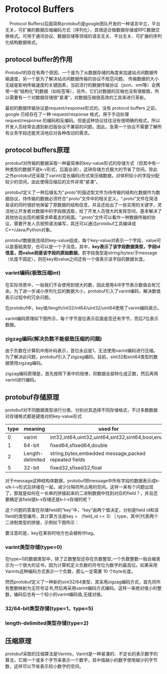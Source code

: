 # Protocol Buffers


 Protocol Buffers(后面简称protobuf)是google团队开发的一种语言中立，平台无关，可扩展的数据压缩编码方式（序列化），其很适合做数据存储或RPC数据交换格式。可用于通讯协议、数据存储等领域的语言无关、平台无关、可扩展的序列化结构数据格式。

## protocol buffer的作用

Protobuf的存在有两个原因，一个是为了从数据存储的角度来加速站点间数据传输速度，另一个是为了解决站点间数据传输的协议不规范问题。
传输数据的大小无疑是影响传输速度的关键因素，当前流行的数据传输协议（json、xml等）会携带一些“结构化”的数据（如标签等），另外，它们对数据的压缩也没有很极致，所以需要有一个对数据存储很“紧凑”，对数据压缩很高效的工具来进行革新。

最初的数据传输协议是request/response形式的，没有 protocol buffers 之前，google 已经存在了一种 request/response 格式，用于手动处理 request/response 的编码和反编码。但是这种协议往往没有很明确的格式，所以开发人员经常会遇到新旧版协议不兼容的问题。因此，急需一个协议不需要了解所有业务字段还能灵活地应对各种改动的需求。


## protocol buffers原理

protobuf对传输的数据采取一种最简单的key-value形式的存储方式（但其中有一种类型的数据不是k-v形式，后面会讲），这钟存储方式极大的节省了空间。除此之外protobuf还采取了varint(变长编码)形式来压缩数据，对体积较小的字段分配较少的空间，由此使得压缩后的文件非常“紧凑”。


protobuf定义了一种后缀名为“.proto”的描述型文件为待传输的结构化数据作为数据协议，待传输的数据必须符合“.proto”文件中的相关定义。“.proto”文件在简洁易读的同时很好地保留了原数据的结构信息，并且还给出了一些实用的关键字，灵活地让开发者对数据中的字段做选取，给了开发人员很大的发挥空间，基本解决了其他协议出现的被需求牵着走的局面。“.proto”文件可以看作一种数据传输的协议，需要开发人员按照语法编写，其还可以通过protobuf工具编译成C++/Java/Python对象。

protobuf数据是连续的key-value组成，每个key-value对表示一个字段，value可以是基础类型，也可以是一个子消息。其中，**key表示了该字段数据类型，字段id信息，而value则是该字段的原始数据**。若字段类型是string/bytes/子message（长度不固定），则在key和value之间还有一个值表示该字段的数据长度。


### varint编码(极致压缩int)

在实际场景中，一般我们不会使用到很大的数，因此使用4/8字节表示数值会有冗余。为了进一步减小序列化后的数据大小，protobuf引入了varint编码，解决数值表示过程中的冗余问题。

在protobuf中，key值/length/int32/int64/uint32/uint64使用了varint编码表示。

varint编码原理如下图所示，每个字节首位表示后面是否还有字节，而后7位表示数据。

### zigzag编码(解决负数不能极致压缩的问题)

由于负数在计算机中用补码表示，首位永远是1，无法使用varint编码进行压缩。为了解决此问题，protobuf引入了zigzag编码，目前，sint32和sint64类型的数据使用zigzag编码。

zigzag编码原理是，首先按照下表中的规律，将数据全部转化成正数，然后再用varint进行编码。






## protobuf存储原理

protobuf对不同数据类型进行分类，分别对其选择不同存储格式，不过多数数据对存储格式都是键值对的key-value形式

|type|meaning|used for|
|--|--|--|
|0|varint|int32,int64,uint32,uint64,sint32,sint64,bool,enum|
|1|64-bit|fixed64,sfixed64,double|
|2|Length-delimited|string,bytes,embedded message,packed repeated fields|
|5|32-bit|fixed32,sfixed32,float|

对于message这种结构体数据，protobuf把message中所有字段的数据表示成k-v/k-l-v形式后拼接在一起，减少分隔符所占用的空间。这样一来有个问题出现了，那就是如何在一长串的拼接起来的二进制数据中找到对应的field？，并且还要确定该field是k-v存储还是k-l-v存储的呢？

这个问题的答案在存储field的“key”中，“key”由两个值决定，分别是field id和该field的类型编号，其计算方法是key = （field_id << 3） | type，其中|代表两个二进制类型的拼接，示例如下图所示：

要注意的是，key在某些时地方也会被称作tag。


### varint类型存储(type=0)

在type=0的数据类型中，除了正数整型还存在负数整型,一个负数整数一般会被表示为一个很大的证书，因为计算机定义负数的符号位为数字的最高位。如果采用Varints这种编码方式表示一个负数，那么一定需要 10 个byte长度。

然而protobuf定义了一种新的sint32/64类型，其采用zigzag编码方式，首先将所有整数映射为无符号证书,然后再采用varint编码方式编码。这样一来绝对值小的整数，编码后也有一个较小的varint编码值,无缝对接。

### 32/64-bit类型存储(type=1、type=5)



### length-delimited类型存储(type=2)


## 压缩原理


protobuf采取的压缩算法是Varints，Varint是一种紧凑的、不定长的表示数字的算法，它用一个或多个字节来表示一个数字，其中值越小的数字使用越少的字节数，这样可以节省表示较小数字的空间。


